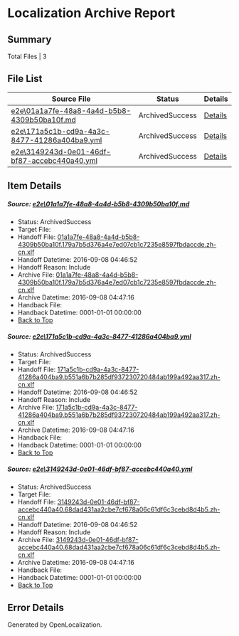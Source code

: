 # <a name='report-top'></a> Localization Archive Report

## Summary
 Total Files | 3

## File List
 Source File | Status | Details 
 ----------- | ------ | ------- 
 [e2e\01a1a7fe-48a8-4a4d-b5b8-4309b50ba10f.md](https://github.com/OpenLocalizationTestOrg/ol-test0/blob/7f4c1619f0d149bb559a8a4a1ce249d4ae4cdf78/e2e/01a1a7fe-48a8-4a4d-b5b8-4309b50ba10f.md) | ArchivedSuccess | [Details](#b7672a455bab7c1de6be3870f3ac5ca25d5016ef1)
 [e2e\171a5c1b-cd9a-4a3c-8477-41286a404ba9.yml](https://github.com/OpenLocalizationTestOrg/ol-test0/blob/7f4c1619f0d149bb559a8a4a1ce249d4ae4cdf78/e2e/171a5c1b-cd9a-4a3c-8477-41286a404ba9.yml) | ArchivedSuccess | [Details](#8031c20eadc180afd21aeaa8830dcc43017b9d022)
 [e2e\3149243d-0e01-46df-bf87-accebc440a40.yml](https://github.com/OpenLocalizationTestOrg/ol-test0/blob/7f4c1619f0d149bb559a8a4a1ce249d4ae4cdf78/e2e/3149243d-0e01-46df-bf87-accebc440a40.yml) | ArchivedSuccess | [Details](#9274065c2547a906c010e46fe5a89d6b44aa309a3)

## Item Details
##### <a name='b7672a455bab7c1de6be3870f3ac5ca25d5016ef1'></a> Source: [e2e\01a1a7fe-48a8-4a4d-b5b8-4309b50ba10f.md](https://github.com/OpenLocalizationTestOrg/ol-test0/blob/7f4c1619f0d149bb559a8a4a1ce249d4ae4cdf78/e2e/01a1a7fe-48a8-4a4d-b5b8-4309b50ba10f.md)
* Status: ArchivedSuccess
* Target File: 
* Handoff File: [01a1a7fe-48a8-4a4d-b5b8-4309b50ba10f.179a7b5d376a4e7ed07cb1c7235e8597fbdaccde.zh-cn.xlf](https://github.com/OpenLocalizationTestOrg/ol-test0-handoff/blob/311a332d86e93b2e55b762799c3cbccca91253e3/ol-handoff/OpenLocalizationTestOrg/ol-test0-zhcn/ci/ht/01a1a7fe-48a8-4a4d-b5b8-4309b50ba10f.179a7b5d376a4e7ed07cb1c7235e8597fbdaccde.zh-cn.xlf)
* Handoff Datetime: 2016-09-08 04:46:52
* Handoff Reason: Include
* Archive File: [01a1a7fe-48a8-4a4d-b5b8-4309b50ba10f.179a7b5d376a4e7ed07cb1c7235e8597fbdaccde.zh-cn.xlf](https://github.com/OpenLocalizationTestOrg/ol-test0-handoff/blob/b8bfc87f4ec9c5dfb08af290899da015614184d5/ol-archive/OpenLocalizationTestOrg/ol-test0-zhcn/ci/ht/01a1a7fe-48a8-4a4d-b5b8-4309b50ba10f.179a7b5d376a4e7ed07cb1c7235e8597fbdaccde.zh-cn.xlf)
* Archive Datetime: 2016-09-08 04:47:16
* Handback File: 
* Handback Datetime: 0001-01-01 00:00:00
* [Back to Top](#report-top)

##### <a name='8031c20eadc180afd21aeaa8830dcc43017b9d022'></a> Source: [e2e\171a5c1b-cd9a-4a3c-8477-41286a404ba9.yml](https://github.com/OpenLocalizationTestOrg/ol-test0/blob/7f4c1619f0d149bb559a8a4a1ce249d4ae4cdf78/e2e/171a5c1b-cd9a-4a3c-8477-41286a404ba9.yml)
* Status: ArchivedSuccess
* Target File: 
* Handoff File: [171a5c1b-cd9a-4a3c-8477-41286a404ba9.b551a6b7b285df937230720484ab199a492aa317.zh-cn.xlf](https://github.com/OpenLocalizationTestOrg/ol-test0-handoff/blob/311a332d86e93b2e55b762799c3cbccca91253e3/ol-handoff/OpenLocalizationTestOrg/ol-test0-zhcn/ci/ht/171a5c1b-cd9a-4a3c-8477-41286a404ba9.b551a6b7b285df937230720484ab199a492aa317.zh-cn.xlf)
* Handoff Datetime: 2016-09-08 04:46:52
* Handoff Reason: Include
* Archive File: [171a5c1b-cd9a-4a3c-8477-41286a404ba9.b551a6b7b285df937230720484ab199a492aa317.zh-cn.xlf](https://github.com/OpenLocalizationTestOrg/ol-test0-handoff/blob/b8bfc87f4ec9c5dfb08af290899da015614184d5/ol-archive/OpenLocalizationTestOrg/ol-test0-zhcn/ci/ht/171a5c1b-cd9a-4a3c-8477-41286a404ba9.b551a6b7b285df937230720484ab199a492aa317.zh-cn.xlf)
* Archive Datetime: 2016-09-08 04:47:16
* Handback File: 
* Handback Datetime: 0001-01-01 00:00:00
* [Back to Top](#report-top)

##### <a name='9274065c2547a906c010e46fe5a89d6b44aa309a3'></a> Source: [e2e\3149243d-0e01-46df-bf87-accebc440a40.yml](https://github.com/OpenLocalizationTestOrg/ol-test0/blob/7f4c1619f0d149bb559a8a4a1ce249d4ae4cdf78/e2e/3149243d-0e01-46df-bf87-accebc440a40.yml)
* Status: ArchivedSuccess
* Target File: 
* Handoff File: [3149243d-0e01-46df-bf87-accebc440a40.68dad431aa2cbe7cf678a06c61df6c3cebd8d4b5.zh-cn.xlf](https://github.com/OpenLocalizationTestOrg/ol-test0-handoff/blob/311a332d86e93b2e55b762799c3cbccca91253e3/ol-handoff/OpenLocalizationTestOrg/ol-test0-zhcn/ci/ht/3149243d-0e01-46df-bf87-accebc440a40.68dad431aa2cbe7cf678a06c61df6c3cebd8d4b5.zh-cn.xlf)
* Handoff Datetime: 2016-09-08 04:46:52
* Handoff Reason: Include
* Archive File: [3149243d-0e01-46df-bf87-accebc440a40.68dad431aa2cbe7cf678a06c61df6c3cebd8d4b5.zh-cn.xlf](https://github.com/OpenLocalizationTestOrg/ol-test0-handoff/blob/b8bfc87f4ec9c5dfb08af290899da015614184d5/ol-archive/OpenLocalizationTestOrg/ol-test0-zhcn/ci/ht/3149243d-0e01-46df-bf87-accebc440a40.68dad431aa2cbe7cf678a06c61df6c3cebd8d4b5.zh-cn.xlf)
* Archive Datetime: 2016-09-08 04:47:16
* Handback File: 
* Handback Datetime: 0001-01-01 00:00:00
* [Back to Top](#report-top)


## Error Details

Generated by OpenLocalization.
